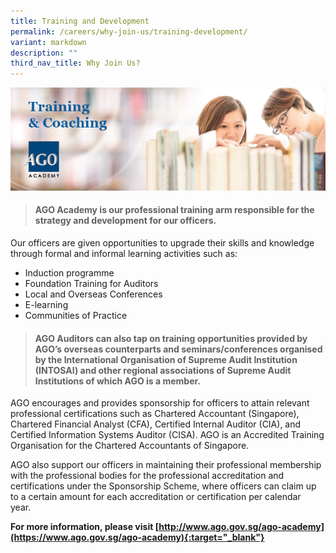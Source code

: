 ```yaml
---
title: Training and Development
permalink: /careers/why-join-us/training-development/
variant: markdown
description: ""
third_nav_title: Why Join Us?
---
```

![](/images/training_and_development_002.jpg)
> #### **AGO Academy is our professional training arm  responsible for the strategy and development for our officers.**

Our officers are given opportunities to upgrade their skills and knowledge through formal and informal learning activities such as:

*   Induction programme
*   Foundation Training for Auditors
*   Local and Overseas Conferences
*   E-learning
*   Communities of Practice

> #### **AGO Auditors can also tap on training opportunities provided by AGO’s overseas counterparts and seminars/conferences organised by the International Organisation of Supreme Audit Institution (INTOSAI) and other regional associations of Supreme Audit Institutions of which AGO is a member.**

AGO encourages and provides sponsorship for officers to attain relevant professional certifications such as Chartered Accountant (Singapore), Chartered Financial Analyst (CFA), Certified Internal Auditor (CIA), and Certified Information Systems Auditor (CISA). AGO is an Accredited Training Organisation for the Chartered Accountants of Singapore.

AGO also support our officers in maintaining their professional membership with the professional bodies for the professional accreditation and certifications under the Sponsorship Scheme, where officers can claim up to a certain amount for each accreditation or certification per calendar year.  

**For more information, please visit [http://www.ago.gov.sg/ago-academy](https://www.ago.gov.sg/ago-academy){:target="_blank"}**